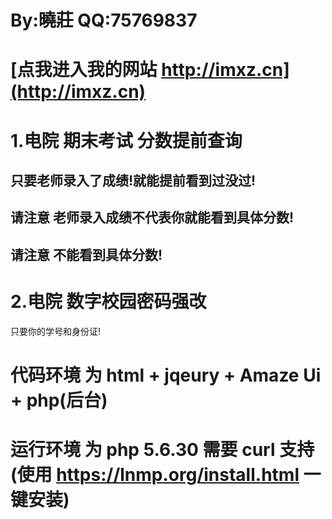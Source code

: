 # By:曉莊 QQ:75769837

# [点我进入我的网站   http://imxz.cn](http://imxz.cn)

# 1.电院 期末考试 分数提前查询

## 只要老师录入了成绩!就能提前看到过没过!   
## 请注意 老师录入成绩不代表你就能看到具体分数!   
## 请注意 不能看到具体分数!   

# 2.电院 数字校园密码强改

只要你的学号和身份证!

# 代码环境 为 html + jqeury + Amaze Ui + php(后台)
# 运行环境 为 php 5.6.30 需要 curl 支持 (使用 https://lnmp.org/install.html 一键安装)
